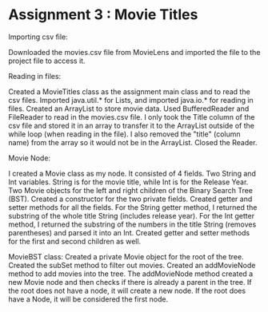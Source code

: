 # Assignment 3 : Movie Titles

Importing csv file:

Downloaded the movies.csv file from MovieLens and imported the file to the project file to access it.



Reading in files:

Created a MovieTitles class as the assignment main class and to read the csv files. 
Imported java.util.* for Lists, and imported java.io.* for reading in files.
Created an ArrayList to store movie data.
Used BufferedReader and FileReader to read in the movies.csv file.
I only took the Title column of the csv file and stored it in an array to transfer it to the ArrayList outside of the while loop (when reading in the file).
I also removed the "title" (column name) from the array so it would not be in the ArrayList.
Closed the Reader.



Movie Node:

I created a Movie class as my node.
It consisted of 4 fields.
Two String and Int variables. String is for the movie title, while Int is for the Release Year.
Two Movie objects for the left and right children of the Binary Search Tree (BST).
Created a constructor for the two private fields.
Created getter and setter methods for all the fields.
For the String getter method, I returned the substring of the whole title String (includes release year).
For the Int getter method, I returned the substring of the numbers in the title String (removes parentheses) and parsed it into an Int.
Created getter and setter methods for the first and second children as well.



MovieBST class:
Created a private Movie object for the root of the tree.
Created the subSet method to filter out movies.
Created an addMovieNode method to add movies into the tree. 
  The addMovieNode method created a new Movie node and then checks if there is already a parent in the tree.
  If the root does not have a node, it will create a new node. If the root does have a Node, it will be considered the first node.




